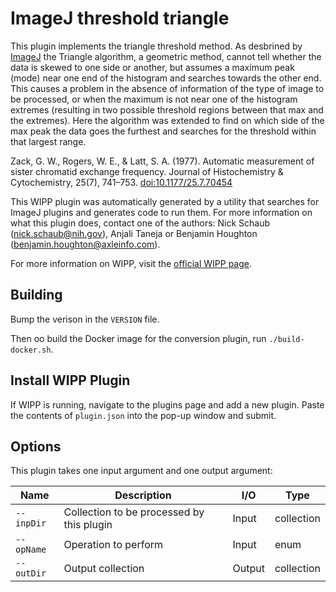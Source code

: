 # ImageJ threshold triangle

This plugin implements the triangle threshold method. As desbrined by [ImageJ](https://imagej.net/plugins/auto-threshold#triangle)
the Triangle algorithm, a geometric method, cannot tell whether the data is 
skewed to one side or another, but assumes a maximum peak (mode) near one end of 
the histogram and searches towards the other end. This causes a problem in the 
absence of information of the type of image to be processed, or when the maximum 
is not near one of the histogram extremes (resulting in two possible threshold 
regions between that max and the extremes). Here the algorithm was extended to 
find on which side of the max peak the data goes the furthest and searches for 
the threshold within that largest range.

Zack, G. W., Rogers, W. E., & Latt, S. A. (1977). Automatic measurement of 
sister chromatid exchange frequency. Journal of Histochemistry & Cytochemistry, 
25(7), 741–753. [doi:10.1177/25.7.70454](https://doi.org/10.1177/25.7.70454)


This WIPP plugin was automatically generated by a utility that searches for
ImageJ plugins and generates code to run them. For more information on what this
plugin does, contact one of the authors: Nick Schaub (nick.schaub@nih.gov), 
Anjali Taneja or Benjamin Houghton (benjamin.houghton@axleinfo.com).

For more information on WIPP, visit the [official WIPP page](https://isg.nist.gov/deepzoomweb/software/wipp).

## Building

Bump the verison in the `VERSION` file.

Then oo build the Docker image for the conversion plugin, run
`./build-docker.sh`.

## Install WIPP Plugin

If WIPP is running, navigate to the plugins page and add a new plugin.
Paste the contents of `plugin.json` into the pop-up window and submit.

## Options

This plugin takes one input argument and one output argument:

| Name          | Description             | I/O    | Type   |
|---------------|-------------------------|--------|--------|
| `--inpDir` | Collection to be processed by this plugin | Input | collection |
| `--opName` | Operation to perform | Input | enum |
| `--outDir` | Output collection | Output | collection |

